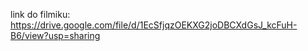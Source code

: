 link do filmiku: https://drive.google.com/file/d/1EcSfjqzOEKXG2joDBCXdGsJ_kcFuH-B6/view?usp=sharing 

